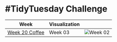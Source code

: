 # #TidyTuesday Challenge

| Week | Visualization | |
|-----------------|---------|--|
| [Week 20 Coffee](https://github.com/jazelle-saligumba/TidyTuesdays/blob/main/2024/week_20_coffee.Rmd) | Week 03 | ![](Week_02/2024_02.png "Week 02") | ![](Week_03/2024_03.png "Week 03") |
